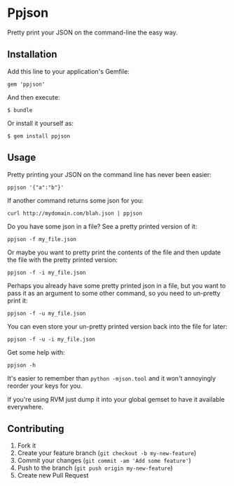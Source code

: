 # Ppjson

Pretty print your JSON on the command-line the easy way.

## Installation

Add this line to your application's Gemfile:

    gem 'ppjson'

And then execute:

    $ bundle

Or install it yourself as:

    $ gem install ppjson

## Usage

Pretty printing your JSON on the command line has never been easier:

```
ppjson '{"a":"b"}'
```

If another command returns some json for you:

```
curl http://mydomain.com/blah.json | ppjson
```

Do you have some json in a file? See a pretty printed version of it:

```
ppjson -f my_file.json
```

Or maybe you want to pretty print the contents of the file and then update the file with the pretty printed version:

```
ppjson -f -i my_file.json
```

Perhaps you already have some pretty printed json in a file, but you want to pass it as an argument to some other command, so you need to un-pretty print it:

```
ppjson -f -u my_file.json
```

You can even store your un-pretty printed version back into the file for later:

```
ppjson -f -u -i my_file.json
```

Get some help with:

```
ppjson -h
```

It's easier to remember than `python -mjson.tool` and it won't annoyingly reorder your keys for you.

If you're using RVM just dump it into your global gemset to have it available everywhere.

## Contributing

1. Fork it
2. Create your feature branch (`git checkout -b my-new-feature`)
3. Commit your changes (`git commit -am 'Add some feature'`)
4. Push to the branch (`git push origin my-new-feature`)
5. Create new Pull Request
